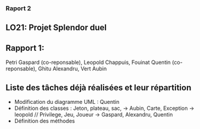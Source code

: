 ### **Raport 2**

## LO21: Projet Splendor duel

## **Rapport 1:**
Petri Gaspard (co-reponsable), Leopold Chappuis, Fouinat Quentin (co-reponsable), Ghitu Alexandru, Vert Aubin

## Liste des tâches déjà réalisées et leur répartition
- Modification du diagramme UML : Quentin
- Définition des classes : Jeton, plateau, sac, -> Aubin, Carte, Exception -> leopold // Privilege, Jeu, Joueur -> Gaspard, Alexandru, Quentin
- Définition des méthodes  


